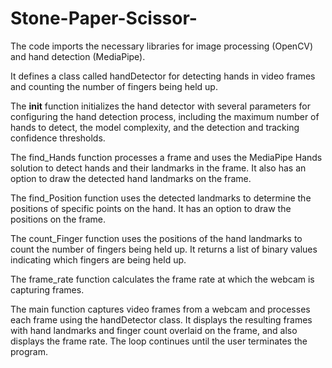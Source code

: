 # Stone-Paper-Scissor-

The code imports the necessary libraries for image processing (OpenCV) and hand detection (MediaPipe).

It defines a class called handDetector for detecting hands in video frames and counting the number of fingers being held up.

The __init__ function initializes the hand detector with several parameters for configuring the hand detection process, including the maximum number of hands to detect, the model complexity, and the detection and tracking confidence thresholds.

The find_Hands function processes a frame and uses the MediaPipe Hands solution to detect hands and their landmarks in the frame. It also has an option to draw the detected hand landmarks on the frame.

The find_Position function uses the detected landmarks to determine the positions of specific points on the hand. It has an option to draw the positions on the frame.

The count_Finger function uses the positions of the hand landmarks to count the number of fingers being held up. It returns a list of binary values indicating which fingers are being held up.

The frame_rate function calculates the frame rate at which the webcam is capturing frames.

The main function captures video frames from a webcam and processes each frame using the handDetector class. It displays the resulting frames with hand landmarks and finger count overlaid on the frame, and also displays the frame rate. The loop continues until the user terminates the program.

